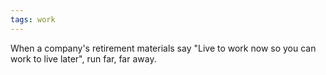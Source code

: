 ```yaml
---
tags: work
---
```


When a company's retirement materials say "Live to work now so you can work to live later", run far, far away.
